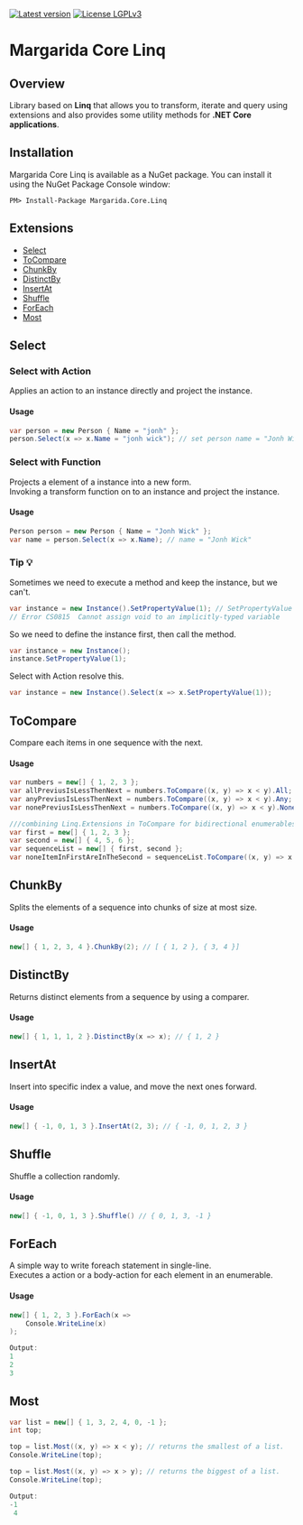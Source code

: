 [![Latest version](https://img.shields.io/nuget/v/Margarida.Core.Attributes.svg)](https://www.nuget.org/packages?q=Margarida.Core.Attributes) [![License LGPLv3](https://img.shields.io/badge/license-LGPLv3-green.svg)](https://www.gnu.org/licenses/lgpl-3.0.html)

# Margarida Core Linq 
## Overview

Library based on **Linq** that allows you to transform, iterate and query using extensions and also provides some utility methods for **.NET Core applications**.

Installation
-------------

Margarida Core Linq is available as a NuGet package. You can install it using the NuGet Package Console window:

```
PM> Install-Package Margarida.Core.Linq
```

## Extensions
 - [Select](#select) 
 - [ToCompare](#tocompare) 
 - [ChunkBy](#chunkby) 
 - [DistinctBy](#distinctby) 
 - [InsertAt](#insertat) 
 - [Shuffle](#shuffle) 
 - [ForEach](#foreach) 
 - [Most](#most) 

## Select

### Select with Action
Applies an action to an instance directly and project the instance.

#### Usage
```csharp
var person = new Person { Name = "jonh" };
person.Select(x => x.Name = "jonh wick"); // set person name = "Jonh Wick"
```
### Select with Function
Projects a element of a instance into a new form. </br>
Invoking a transform function on to an instance and project the instance.

#### Usage
```csharp
Person person = new Person { Name = "Jonh Wick" };
var name = person.Select(x => x.Name); // name = "Jonh Wick"
```

### Tip 💡
Sometimes we need to execute a method and keep the instance, but we can't.
```csharp
var instance = new Instance().SetPropertyValue(1); // SetPropertyValue dont have return.
// Error CS0815  Cannot assign void to an implicitly-typed variable
```
So we need to define the instance first, then call the method.
```csharp
var instance = new Instance();
instance.SetPropertyValue(1);
```
Select with Action resolve this.
```csharp
var instance = new Instance().Select(x => x.SetPropertyValue(1));
```

## ToCompare
Compare each items in one sequence with the next.

#### Usage
```csharp
var numbers = new[] { 1, 2, 3 };
var allPreviusIsLessThenNext = numbers.ToCompare((x, y) => x < y).All;  // True
var anyPreviusIsLessThenNext = numbers.ToCompare((x, y) => x < y).Any;  // True
var nonePreviusIsLessThenNext = numbers.ToCompare((x, y) => x < y).None;// False

///combining Linq.Extensions in ToCompare for bidirectional enumerables.
var first = new[] { 1, 2, 3 };
var second = new[] { 4, 5, 6 };
var sequenceList = new[] { first, second };
var noneItemInFirstAreInTheSecond = sequenceList.ToCompare((x, y) => x.Intersect(y).Any()).None;
```

## ChunkBy
Splits the elements of a sequence into chunks of size at most size.

#### Usage
```csharp
new[] { 1, 2, 3, 4 }.ChunkBy(2); // [ { 1, 2 }, { 3, 4 }]
```

## DistinctBy
Returns distinct elements from a sequence by using a comparer.

#### Usage
```csharp
new[] { 1, 1, 1, 2 }.DistinctBy(x => x); // { 1, 2 }
```


## InsertAt
Insert into specific index a value, and move the next ones forward.

#### Usage
```csharp
new[] { -1, 0, 1, 3 }.InsertAt(2, 3); // { -1, 0, 1, 2, 3 }
```

## Shuffle
Shuffle a collection randomly.

#### Usage
```csharp
new[] { -1, 0, 1, 3 }.Shuffle() // { 0, 1, 3, -1 }
```

## ForEach
A simple way to write foreach statement in single-line.<br />
Executes a action or a body-action for each element in an enumerable. 

#### Usage
```csharp
new[] { 1, 2, 3 }.ForEach(x => 
    Console.WriteLine(x)
);

Output:
1
2
3

```

## Most
```csharp
var list = new[] { 1, 3, 2, 4, 0, -1 };
int top;

top = list.Most((x, y) => x < y); // returns the smallest of a list.
Console.WriteLine(top);

top = list.Most((x, y) => x > y); // returns the biggest of a list.
Console.WriteLine(top);

Output:
-1
 4
```

